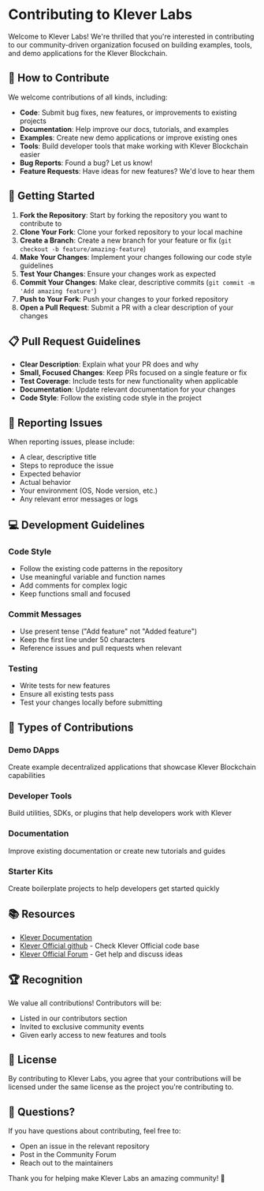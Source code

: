 # Contributing to Klever Labs

Welcome to Klever Labs! We're thrilled that you're interested in contributing to our community-driven organization focused on building examples, tools, and demo applications for the Klever Blockchain.

## 🤝 How to Contribute

We welcome contributions of all kinds, including:

- **Code**: Submit bug fixes, new features, or improvements to existing projects
- **Documentation**: Help improve our docs, tutorials, and examples
- **Examples**: Create new demo applications or improve existing ones
- **Tools**: Build developer tools that make working with Klever Blockchain easier
- **Bug Reports**: Found a bug? Let us know!
- **Feature Requests**: Have ideas for new features? We'd love to hear them

## 🚀 Getting Started

1. **Fork the Repository**: Start by forking the repository you want to contribute to
2. **Clone Your Fork**: Clone your forked repository to your local machine
3. **Create a Branch**: Create a new branch for your feature or fix (`git checkout -b feature/amazing-feature`)
4. **Make Your Changes**: Implement your changes following our code style guidelines
5. **Test Your Changes**: Ensure your changes work as expected
6. **Commit Your Changes**: Make clear, descriptive commits (`git commit -m 'Add amazing feature'`)
7. **Push to Your Fork**: Push your changes to your forked repository
8. **Open a Pull Request**: Submit a PR with a clear description of your changes

## 📋 Pull Request Guidelines

- **Clear Description**: Explain what your PR does and why
- **Small, Focused Changes**: Keep PRs focused on a single feature or fix
- **Test Coverage**: Include tests for new functionality when applicable
- **Documentation**: Update relevant documentation for your changes
- **Code Style**: Follow the existing code style in the project

## 🐛 Reporting Issues

When reporting issues, please include:

- A clear, descriptive title
- Steps to reproduce the issue
- Expected behavior
- Actual behavior
- Your environment (OS, Node version, etc.)
- Any relevant error messages or logs

## 💻 Development Guidelines

### Code Style

- Follow the existing code patterns in the repository
- Use meaningful variable and function names
- Add comments for complex logic
- Keep functions small and focused

### Commit Messages

- Use present tense ("Add feature" not "Added feature")
- Keep the first line under 50 characters
- Reference issues and pull requests when relevant

### Testing

- Write tests for new features
- Ensure all existing tests pass
- Test your changes locally before submitting

## 🌟 Types of Contributions

### Demo DApps
Create example decentralized applications that showcase Klever Blockchain capabilities

### Developer Tools
Build utilities, SDKs, or plugins that help developers work with Klever

### Documentation
Improve existing documentation or create new tutorials and guides

### Starter Kits
Create boilerplate projects to help developers get started quickly

## 📚 Resources

- [Klever Documentation](https://docs.klever.org)
- [Klever Official github](https://github.com/kelver-io) - Check Klever Official code base
- [Klever Official Forum](https://forum.klever.org) - Get help and discuss ideas

## 🏆 Recognition

We value all contributions! Contributors will be:
- Listed in our contributors section
- Invited to exclusive community events
- Given early access to new features and tools

## 📄 License

By contributing to Klever Labs, you agree that your contributions will be licensed under the same license as the project you're contributing to.

## 🤔 Questions?

If you have questions about contributing, feel free to:
- Open an issue in the relevant repository
- Post in the Community Forum
- Reach out to the maintainers

Thank you for helping make Klever Labs an amazing community! 🚀